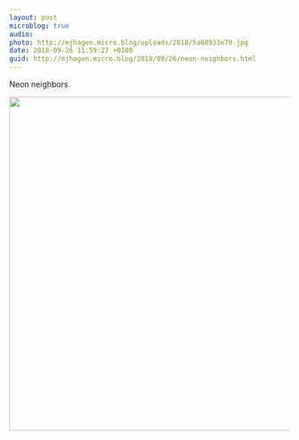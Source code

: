 ```yaml
---
layout: post
microblog: true
audio: 
photo: http://mjhagen.micro.blog/uploads/2018/5a68933e79.jpg
date: 2018-09-26 11:59:27 +0100
guid: http://mjhagen.micro.blog/2018/09/26/neon-neighbors.html
---
```

Neon neighbors

<img src="http://mjhagen.micro.blog/uploads/2018/5a68933e79.jpg" width="600" height="600" />
